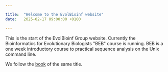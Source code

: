 ```yaml
---

title:  "Welcome to the EvolBioinf website"
date:   2025-02-17 09:00:00 +0100

---
```


This is the start of the EvolBioinf Group website.  Currently the
Bioinformatics for Evolutionary Biologists "BEB" course is running.
BEB is a one week introductory course to practical sequence analysis
on the Unix command line.

We follow the
[book](https://link.springer.com/book/10.1007/978-3-031-20414-2) of
the same title.
